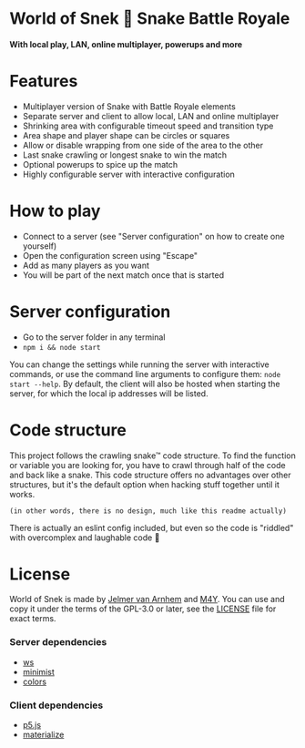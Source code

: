 # World of Snek 🐍 Snake Battle Royale

#### With local play, LAN, online multiplayer, powerups and more

# Features

- Multiplayer version of Snake with Battle Royale elements
- Separate server and client to allow local, LAN and online multiplayer
- Shrinking area with configurable timeout speed and transition type
- Area shape and player shape can be circles or squares
- Allow or disable wrapping from one side of the area to the other
- Last snake crawling or longest snake to win the match
- Optional powerups to spice up the match
- Highly configurable server with interactive configuration

# How to play

- Connect to a server (see "Server configuration" on how to create one yourself)
- Open the configuration screen using "Escape"
- Add as many players as you want
- You will be part of the next match once that is started

# Server configuration

- Go to the server folder in any terminal
- `npm i && node start`

You can change the settings while running the server with interactive commands,
or use the command line arguments to configure them: `node start --help`.
By default, the client will also be hosted when starting the server,
for which the local ip addresses will be listed.

# Code structure

This project follows the crawling snake™ code structure.
To find the function or variable you are looking for,
you have to crawl through half of the code and back like a snake.
This code structure offers no advantages over other structures,
but it's the default option when hacking stuff together until it works.

`(in other words, there is no design, much like this readme actually)`

There is actually an eslint config included,
but even so the code is "riddled" with overcomplex and laughable code 🐍

# License

World of Snek is made by [Jelmer van Arnhem](https://github.com/Jelmerro) and [M4Y](https://github.com/M4Yt).
You can use and copy it under the terms of the GPL-3.0 or later,
see the [LICENSE](LICENSE) file for exact terms.

### Server dependencies

- [ws](https://github.com/websockets/ws)
- [minimist](https://github.com/substack/minimist)
- [colors](https://github.com/Marak/colors.js)

### Client dependencies

- [p5.js](https://github.com/processing/p5.js)
- [materialize](https://github.com/Dogfalo/materialize)
